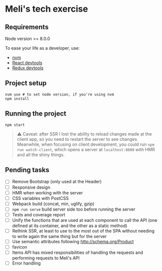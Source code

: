 # Meli's tech exercise

## Requirements

Node version >= 8.0.0

To ease your life as a developer, use: 

- [nvm](https://github.com/creationix/nvm#installation)
- [React devtools](https://github.com/facebook/react-devtools#installation)
- [Redux devtools](http://extension.remotedev.io/#installation)


## Project setup

```
nvm use # to set node version, if you're using nvm
npm install
```


## Running the project

```
npm start
```

> :warning: Caveat: after SSR I lost the ability to reload changes made
 at the client app, so you need to restart the server to see changes.
 Meanwhile, when focusing on client development, you could run
 `npm run watch-client`, which opens a server at `localhost:8080` with
 HMR and all the shiny things.


## Pending tasks

- [ ] Remove Bootstrap (only used at the Header)
- [ ] Responsive design
- [ ] HMR when working with the server
- [ ] CSS variables with PostCSS
- [ ] Webpack build (concat, min, uglify, gzip)
- [ ] `npm run serve` build server side too before running the server
- [ ] Tests and coverage report
- [ ] Unify the functions that are used at each component to call the 
API (one defined at its container, and the other as a static method)
- [ ] Rethink SSR, at least to use to the most out of the SPA without
 needing to write again the same thing but for the server
- [ ] Use semantic attributes following http://schema.org/Product
- [ ] favicon
- [ ] Items API has mixed responsibilities of handling the requests and 
performing requests to Meli's API
- [ ] Error handling
